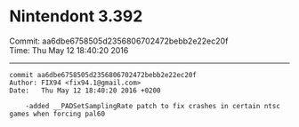 # Nintendont 3.392
Commit: aa6dbe6758505d2356806702472bebb2e22ec20f  
Time: Thu May 12 18:40:20 2016   

-----

```
commit aa6dbe6758505d2356806702472bebb2e22ec20f
Author: FIX94 <fix94.1@gmail.com>
Date:   Thu May 12 18:40:20 2016 +0200

    -added __PADSetSamplingRate patch to fix crashes in certain ntsc games when forcing pal60
```
